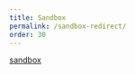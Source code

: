 ```yaml
---
title: Sandbox
permalink: /sandbox-redirect/
order: 30
---
```

[sandbox](/sandbox/)
<script language="javascript">
document.location = document.location + "../sandbox/";
</script>